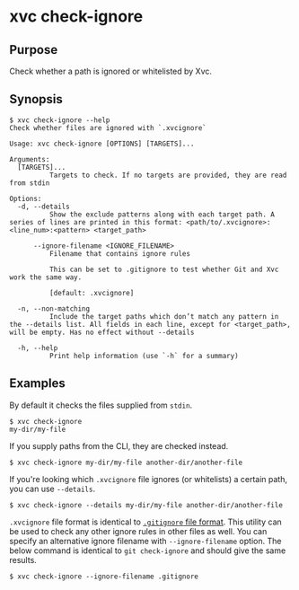 # xvc check-ignore

## Purpose

Check whether a path is ignored or whitelisted by Xvc.

## Synopsis 

```console
$ xvc check-ignore --help
Check whether files are ignored with `.xvcignore`

Usage: xvc check-ignore [OPTIONS] [TARGETS]...

Arguments:
  [TARGETS]...
          Targets to check. If no targets are provided, they are read from stdin

Options:
  -d, --details
          Show the exclude patterns along with each target path. A series of lines are printed in this format: <path/to/.xvcignore>:<line_num>:<pattern> <target_path>

      --ignore-filename <IGNORE_FILENAME>
          Filename that contains ignore rules
          
          This can be set to .gitignore to test whether Git and Xvc work the same way.
          
          [default: .xvcignore]

  -n, --non-matching
          Include the target paths which don’t match any pattern in the --details list. All fields in each line, except for <target_path>, will be empty. Has no effect without --details

  -h, --help
          Print help information (use `-h` for a summary)

```

## Examples

By default it checks the files supplied from `stdin`.

```shell
$ xvc check-ignore
my-dir/my-file
```

If you supply paths from the CLI, they are checked instead. 

```shell
$ xvc check-ignore my-dir/my-file another-dir/another-file
```

If you're looking which `.xvcignore` file ignores (or whitelists) a certain path, you can use `--details`.

```shell
$ xvc check-ignore --details my-dir/my-file another-dir/another-file
```

`.xvcignore` file format is identical to [`.gitignore` file format](https://git-scm.com/docs/gitignore).
This utility can be used to check any other ignore rules in other files as well.
You can specify an alternative ignore filename with `--ignore-filename` option.
The below command is identical to `git check-ignore` and should give the same results.

```shell
$ xvc check-ignore --ignore-filename .gitignore 
```



